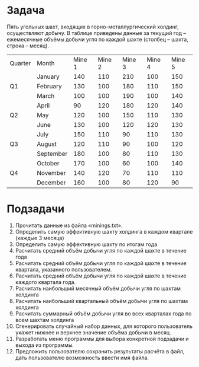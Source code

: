 # Задача
Пять угольных шахт, входящих в горно-металлургический холдинг,
осуществляют добычу. В таблице приведены данные за текущий год –
ежемесячные объёмы добычи угля по каждой шахте (столбец – шахта, строка –
месяц).

<table>
    <tr>
        <td>Quarter</td>
        <td>Month</td>
        <td>Mine 1</td>
        <td>Mine 2</td>
        <td>Mine 3</td>
        <td>Mine 4</td>
        <td>Mine 5</td>
    </tr>
    <tr>
        <td rowspan="3">Q1</td>
        <td>January</td>
        <td>140</td>
        <td>110</td>
        <td>210</td>
        <td>100</td>
        <td>150</td>
    </tr>
    <tr>
        <td>February</td>
        <td>130</td>
        <td>100</td>
        <td>180</td>
        <td>110</td>
        <td>150</td>
    </tr>
    <tr>
        <td>March</td>
        <td>100</td>
        <td>100</td>
        <td>190</td>
        <td>100</td>
        <td>140</td>
    </tr>
    <tr>
        <td rowspan="3">Q2</td>
        <td>April</td>
        <td>90</td>
        <td>120</td>
        <td>180</td>
        <td>120</td>
        <td>140<span style="font-size: 1rem;"></span></td>
    </tr>
    <tr>
        <td>May</td>
        <td>120</td>
        <td>100</td>
        <td>150</td>
        <td>110</td>
        <td>130</td>
    </tr>
    <tr>
        <td>June</td>
        <td>130</td>
        <td>100</td>
        <td>120</td>
        <td>120</td>
        <td>130</td>
    </tr>
    <tr>
        <td rowspan="3">Q3</td>
        <td>July</td>
        <td>150</td>
        <td>110</td>
        <td>90</td>
        <td>110</td>
        <td>130</td>
    </tr>
    <tr>
        <td>August</td>
        <td>120</td>
        <td>110</td>
        <td>90</td>
        <td>100</td>
        <td>120</td>
    </tr>
    <tr>
        <td>September</td>
        <td>180</td>
        <td>100</td>
        <td>80</td>
        <td>110</td>
        <td>130</td>
    </tr>
    <tr>
        <td rowspan="3">Q4</td>
        <td>October</td>
        <td>170</td>
        <td>100</td>
        <td>60</td>
        <td>100</td>
        <td>140</td>
    </tr>
    <tr>
        <td>November</td>
        <td>140</td>
        <td>120</td>
        <td>70</td>
        <td>110</td>
        <td>110</td>
    </tr>
    <tr>
        <td>December</td>
        <td>160</td>
        <td>100</td>
        <td>80</td>
        <td>120</td>
        <td>90</td>
    </tr>
</table>

# Подзадачи
1. Прочитать данные из файла «minings.txt».
2. Определить самую эффективную шахту холдинга в каждом квартале
(каждые 3 месяца)
3. Определить самую эффективную шахту по итогам года
4. Расчитать средний объём добычи угля по каждой шахте в течение года
5. Расчитать средний объём добычи угля по каждой шахте в течение
квартала, указанного пользователем.
6. Расчитать средний объём добычи угля по каждой шахте в течение
каждого квартала года.
7. Расчитать наибольший месячный объём добычи угля по шахтам холдинга
8. Расчитать наибольший квартальный объём добычи угля по шахтам
холдинга
9. Расчитать суммарный объём добычи угля во всех кварталах года по всем
шахтам холдинга
10. Сгенерировать случайный набор данных, для которого пользователь
укажет нижнее и верхнее значение объёма добычи в месяц.
11. Разработать меню программы для выбора конкретной подзадачи и выхода
из программы.
12. Предложить пользователю сохранить результаты расчёта в файл, дать
пользователю возможность ввести имя файла.
